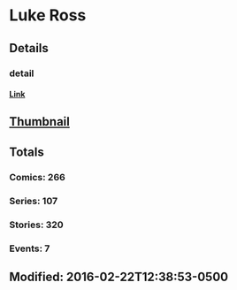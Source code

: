 # Luke  Ross 
## Details
### detail
#### [Link](http://marvel.com/comics/creators/2338/luke_ross?utm_campaign=apiRef&utm_source=225578a89fc76f3d20fbffda5d17a88d)
## [Thumbnail](http://i.annihil.us/u/prod/marvel/i/mg/9/30/4bb6a9b4f3173.jpg)
## Totals
### Comics: 266
### Series: 107
### Stories: 320
### Events: 7
## Modified: 2016-02-22T12:38:53-0500